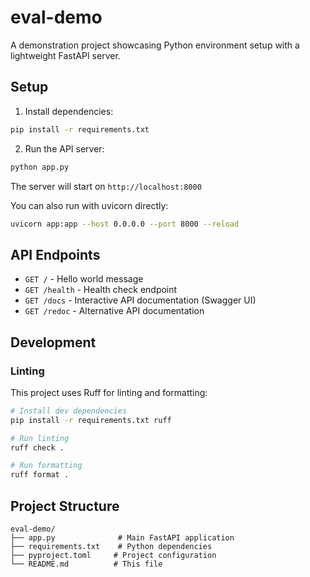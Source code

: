 # eval-demo

A demonstration project showcasing Python environment setup with a lightweight FastAPI server.

## Setup

1. Install dependencies:
```bash
pip install -r requirements.txt
```

2. Run the API server:
```bash
python app.py
```

The server will start on `http://localhost:8000`

You can also run with uvicorn directly:
```bash
uvicorn app:app --host 0.0.0.0 --port 8000 --reload
```

## API Endpoints

- `GET /` - Hello world message
- `GET /health` - Health check endpoint
- `GET /docs` - Interactive API documentation (Swagger UI)
- `GET /redoc` - Alternative API documentation

## Development

### Linting

This project uses Ruff for linting and formatting:

```bash
# Install dev dependencies
pip install -r requirements.txt ruff

# Run linting
ruff check .

# Run formatting
ruff format .
```

## Project Structure

```
eval-demo/
├── app.py              # Main FastAPI application
├── requirements.txt    # Python dependencies
├── pyproject.toml     # Project configuration
└── README.md          # This file
```
